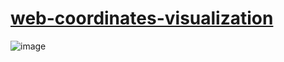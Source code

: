 # [web-coordinates-visualization](https://swimyoung.github.io/web-coordinates-visualization/)
![image](https://user-images.githubusercontent.com/8675529/58554515-1a332780-8252-11e9-9606-9cca8177d06d.png)
